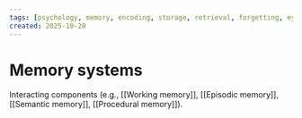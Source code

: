 ```yaml
---
tags: [psychology, memory, encoding, storage, retrieval, forgetting, eyewitness, amnesia, alzheimers, cte]
created: 2025-10-20
---
```

# Memory systems

Interacting components (e.g., [[Working memory]], [[Episodic memory]], [[Semantic memory]], [[Procedural memory]]).
